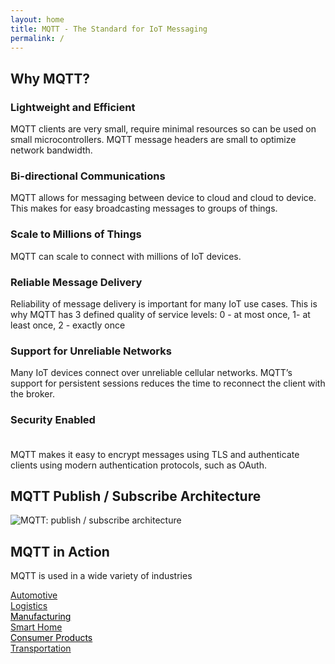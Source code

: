 ```yaml
---
layout: home
title: MQTT - The Standard for IoT Messaging 
permalink: /
---
```


<div class="width-container">
   <h2>Why MQTT?</h2> 
   <section id="keyfeature-list">
   <div class="keyfeature">
      <h3>Lightweight and Efficient</h3>
      <p>MQTT clients are very small, require minimal resources so can be used on small microcontrollers. MQTT message headers are small to optimize network bandwidth.
      </p>
   </div>
   <div class="keyfeature mid">
      <h3>Bi-directional Communications</h3>
      <p>MQTT allows for messaging between device to cloud and cloud to device. This makes for easy broadcasting messages to groups of things.
      </p>
   </div>
   <div class="keyfeature last">
      <h3>Scale to Millions of Things</h3>
      <p>MQTT can scale to connect with millions of IoT devices.
      </p>
   </div>
   <div class="keyfeature">
      <h3>Reliable Message Delivery</h3>
      <p>Reliability of message delivery is important for many IoT use cases. This is why MQTT has 3 defined quality of service levels: 0 - at most once, 1- at least once, 2 - exactly once
      </p>
   </div>
   <div class="keyfeature mid">
      <h3>Support for Unreliable Networks</h3>
      <p>Many IoT devices connect over unreliable cellular networks. MQTT’s support for persistent sessions reduces the time to reconnect the client with the broker.
      </p>
   </div>
   <div class="keyfeature last">
      <h3>Security Enabled<br/>&nbsp;</h3>
      <p>MQTT makes it easy to encrypt messages using TLS and authenticate clients using modern authentication protocols, such as OAuth.
      </p>
   </div>
</section>
<h2>MQTT Publish / Subscribe Architecture</h2> 
   <section id="pub-sub-graphic">
      <img src="{{ 'assets/img/mqtt-publish-subscribe.png' | relative_url }}" alt="MQTT: publish / subscribe architecture" title="MQTT: publish / subscribe architecture">
   </section>
</div>

<section id="mqtt-in-action">
<h2>MQTT in Action</h2>
<p>MQTT is used in a wide variety of industries</p>
   <div class="flex-wrap-centered">
      <a href="{{ '/use-cases#automotive' | relative_url }}"><div class="mqtt-in-action-box" style="background-image: url('{{ 'assets/img/automotive.jpg' | relative_link }}');">Automotive</div></a>
      <a href="{{ '/use-cases#logistics' | relative_url }}"><div class="mqtt-in-action-box" style="background-image: url('{{ 'assets/img/logistics.jpg' | relative_link }}');">Logistics</div></a>
      <a href="{{ '/use-cases#manufacturing' | relative_url }}"><div class="mqtt-in-action-box" style="background-image: url('{{ 'assets/img/manufacturing.jpg' | relative_link }}');"><span style="color: #000">Manufacturing</span></div></a>
      <a href="{{ '/use-cases#smarthome' | relative_url }}"><div class="mqtt-in-action-box" style="background-image: url('{{ 'assets/img/smart-home.jpg' | relative_link }}');">Smart Home</div></a>
      <a href="{{ '/use-cases#consumer-products' | relative_url }}"><div class="mqtt-in-action-box" style="background-image: url('{{ 'assets/img/consumer-products.jpg' | relative_link }}');"><span style="color: #000">Consumer Products</span></div></a>
      <a href="{{ '/use-cases#transportation' | relative_url }}"><div class="mqtt-in-action-box" style="background-image: url('{{ 'assets/img/transportation.jpg' | relative_link }}');">Transportation</div></a>
   </div>
</section>


